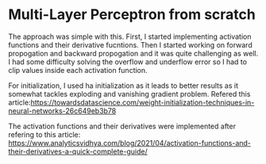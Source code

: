 # Multi-Layer Perceptron from scratch

The approach was simple with this. First, I started implementing activation functions and their derivative fucntions. Then I started working on forward propogation and backward propogation and it was quite challenging as well. I had some difficulty solving the overflow and underflow error so I had to clip values inside each activation function. 

For initialization, I used ha initialization as it leads to better results as it somewhat tackles exploding and vanishing gradient problem. Refered this article:https://towardsdatascience.com/weight-initialization-techniques-in-neural-networks-26c649eb3b78

The activation functions and their derivatives were implemented after refering to this article: https://www.analyticsvidhya.com/blog/2021/04/activation-functions-and-their-derivatives-a-quick-complete-guide/
